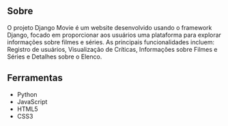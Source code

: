 
## Sobre
O projeto Django Movie é um website desenvolvido
usando o framework Django, focado em proporcionar
aos usuários uma plataforma para explorar informações
sobre filmes e séries. As principais funcionalidades
incluem: Registro de usuários, Visualização de Críticas,
Informações sobre Filmes e Séries e Detalhes sobre o
Elenco.

## Ferramentas 
- Python 
- JavaScript
- HTML5
- CSS3
